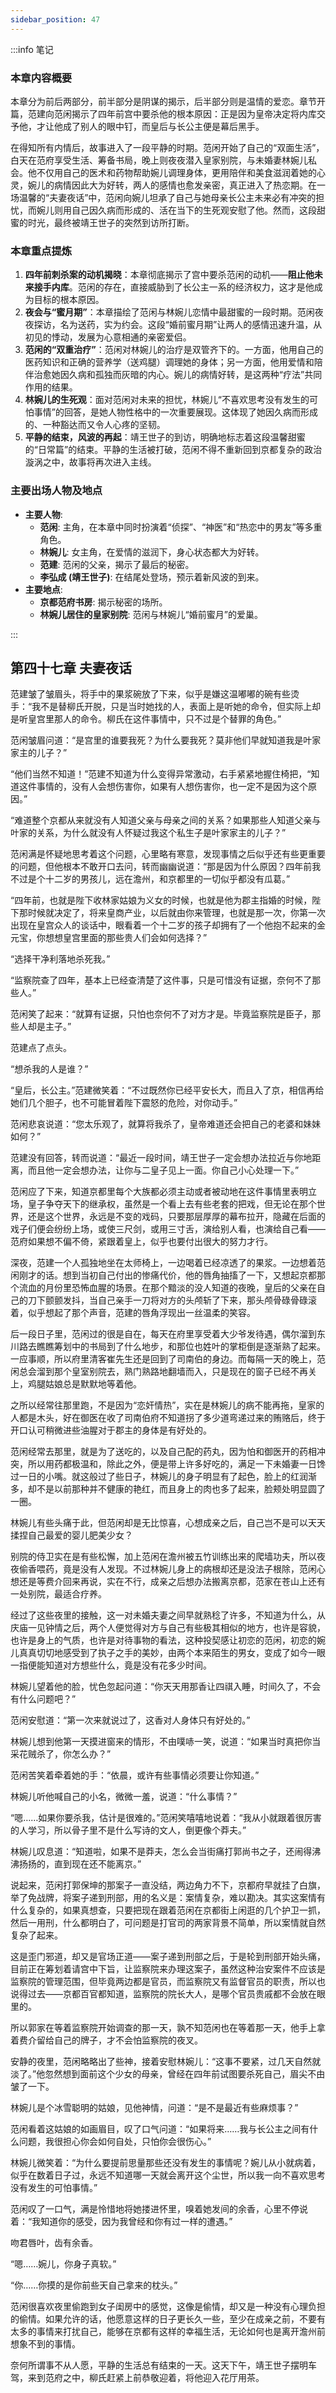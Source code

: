 ```yaml
---
sidebar_position: 47
---
```


:::info 笔记

### 本章内容概要

本章分为前后两部分，前半部分是阴谋的揭示，后半部分则是温情的爱恋。章节开篇，范建向范闲揭示了四年前宫中要杀他的根本原因：正是因为皇帝决定将内库交予他，才让他成了别人的眼中钉，而皇后与长公主便是幕后黑手。

在得知所有内情后，故事进入了一段平静的时期。范闲开始了自己的“双面生活”，白天在范府享受生活、筹备书局，晚上则夜夜潜入皇家别院，与未婚妻林婉儿私会。他不仅用自己的医术和药物帮助婉儿调理身体，更用陪伴和美食滋润着她的心灵，婉儿的病情因此大为好转，两人的感情也愈发亲密，真正进入了热恋期。在一场温馨的“夫妻夜话”中，范闲向婉儿坦承了自己与她母亲长公主未来必有冲突的担忧，而婉儿则用自己因久病而形成的、活在当下的生死观安慰了他。然而，这段甜蜜的时光，最终被靖王世子的突然到访所打断。

### 本章重点提炼

1.  **四年前刺杀案的动机揭晓**：本章彻底揭示了宫中要杀范闲的动机——**阻止他未来接手内库**。范闲的存在，直接威胁到了长公主一系的经济权力，这才是他成为目标的根本原因。
2.  **夜会与“蜜月期”**：本章描绘了范闲与林婉儿恋情中最甜蜜的一段时期。范闲夜夜探访，名为送药，实为约会。这段“婚前蜜月期”让两人的感情迅速升温，从初见的悸动，发展为心意相通的亲密爱侣。
3.  **范闲的“双重治疗”**：范闲对林婉儿的治疗是双管齐下的。一方面，他用自己的医药知识和正确的营养学（送鸡腿）调理她的身体；另一方面，他用爱情和陪伴治愈她因久病和孤独而灰暗的内心。婉儿的病情好转，是这两种“疗法”共同作用的结果。
4.  **林婉儿的生死观**：面对范闲对未来的担忧，林婉儿“不喜欢思考没有发生的可怕事情”的回答，是她人物性格中的一次重要展现。这体现了她因久病而形成的、一种豁达而又令人心疼的坚韧。
5.  **平静的结束，风波的再起**：靖王世子的到访，明确地标志着这段温馨甜蜜的“日常篇”的结束。平静的生活被打破，范闲不得不重新回到京都复杂的政治漩涡之中，故事将再次进入主线。

### 主要出场人物及地点

* **主要人物**:
    * **范闲**: 主角，在本章中同时扮演着“侦探”、“神医”和“热恋中的男友”等多重角色。
    * **林婉儿**: 女主角，在爱情的滋润下，身心状态都大为好转。
    * **范建**: 范闲的父亲，揭示了最后的秘密。
    * **李弘成 (靖王世子)**: 在结尾处登场，预示着新风波的到来。
* **主要地点**:
    * **京都范府书房**: 揭示秘密的场所。
    * **林婉儿居住的皇家别院**: 范闲与林婉儿“婚前蜜月”的爱巢。

:::


## 第四十七章 **夫妻夜话**

范建皱了皱眉头，将手中的果浆碗放了下来，似乎是嫌这温嘟嘟的碗有些烫手：“我不是替柳氏开脱，只是当时她找的人，表面上是听她的命令，但实际上却是听皇宫里那人的命令。柳氏在这件事情中，只不过是个替罪的角色。”

范闲皱眉问道：“是宫里的谁要我死？为什么要我死？莫非他们早就知道我是叶家家主的儿子？”

“他们当然不知道！”范建不知道为什么变得异常激动，右手紧紧地握住椅把，“知道这件事情的，没有人会想伤害你，如果有人想伤害你，也一定不是因为这个原因。”

“难道整个京都从来就没有人知道父亲与母亲之间的关系？如果那些人知道父亲与叶家的关系，为什么就没有人怀疑过我这个私生子是叶家家主的儿子？”

范闲满是怀疑地思考着这个问题，心里略有寒意，发现事情之后似乎还有些更重要的问题，但他根本不敢开口去问，转而幽幽说道：“那是因为什么原因？四年前我不过是个十二岁的男孩儿，远在澹州，和京都里的一切似乎都没有瓜葛。”

“四年前，也就是陛下收林家姑娘为义女的时候，也就是他为郡主指婚的时候，陛下那时候就决定了，将来皇商产业，以后就由你来管理，也就是那一次，你第一次出现在皇宫众人的谈话中，眼看着一个十二岁的孩子却拥有了一个他抱不起来的金元宝，你想想皇宫里面的那些贵人们会如何选择？”

“选择干净利落地杀死我。”

“监察院查了四年，基本上已经查清楚了这件事，只是可惜没有证据，奈何不了那些人。”

范闲笑了起来：“就算有证据，只怕也奈何不了对方才是。毕竟监察院是臣子，那些人却是主子。”

范建点了点头。

“想杀我的人是谁？”

“皇后，长公主。”范建微笑着：“不过既然你已经平安长大，而且入了京，相信再给她们几个胆子，也不可能冒着陛下震怒的危险，对你动手。”

范闲悲哀说道：“您太乐观了，就算将我杀了，皇帝难道还会把自己的老婆和妹妹如何？”

范建没有回答，转而说道：“最近一段时间，靖王世子一定会想办法拉近与你地距离，而且他一定会想办法，让你与二皇子见上一面。你自己小心处理一下。”

范闲应了下来，知道京都里每个大族都必须主动或者被动地在这件事情里表明立场，皇子争夺天下的继承权，虽然是一个看上去有些老套的把戏，但无论在那个世界，还是这个世界，永远是不变的戏码，只要那层厚厚的幕布拉开，隐藏在后面的戏子们便会纷纷上场，或使三尺剑，或用三寸舌，演给别人看，也演给自己看——范府如果想不偏不倚，紧跟着皇上，似乎也要付出很大的努力才行。

深夜，范建一个人孤独地坐在太师椅上，一边喝着已经凉透了的果浆。一边想着范闲刚才的话。想到当初自己付出的惨痛代价，他的唇角抽搐了一下，又想起京都那个流血的月份里恐怖血腥的场景。在那个黯淡的没人知道的夜晚，皇后的父亲在自己的刀下颤颤发抖，当自己亲手一刀将对方的头颅斩了下来，那头颅骨碌骨碌滚着，似乎想起了那个声音，范建的唇角浮现出一丝温柔的笑容。

后一段日子里，范闲过的很是自在，每天在府里享受着大少爷发待遇，偶尔溜到东川路去瞧瞧筹划中的书局到了什么地步，和那位也姓叶的掌柜倒是逐渐熟了起来。一应事顺，所以府里清客崔先生还是回到了司南伯的身边。而每隔一天的晚上，范闲总会溜到那个皇室别院去，熟门熟路地翻墙而入，只是现在的窗子已经不再关上，鸡腿姑娘总是默默地等着他。

之所以经常往那里跑，不是因为“恋奸情热”，实在是林婉儿的病不能再拖，皇家的人都是木头，好在御医在收了司南伯府不知道拐了多少道弯递过来的贿赂后，终于开口认可稍微进些油腥对于郡主的身体是有好处的。

范闲经常去那里，就是为了送吃的，以及自己配的药丸，因为怕和御医开的药相冲突，所以用药都极温和，除此之外，便是带上许多好吃的，满足一下未婚妻一日馋过一日的小嘴。就这般过了些日子，林婉儿的身子明显有了起色，脸上的红润渐多，却不是以前那种并不健康的艳红，而且身上的肉也多了起来，脸颊处明显圆了一圈。

林婉儿有些头痛于此，但范闲却是无比惊喜，心想成亲之后，自己岂不是可以天天揉捏自己最爱的婴儿肥美少女？

别院的侍卫实在是有些松懈，加上范闲在澹州被五竹训练出来的爬墙功夫，所以夜夜偷香喂药，竟是没有人发现。不过林婉儿身上的病根却还是没法子根除，范闲心想还是等费介回来再说，实在不行，成亲之后想办法搬离京都，范家在苍山上还有一处别院，最适合疗养。

经过了这些夜里的接触，这一对未婚夫妻之间早就熟稔了许多，不知道为什么，从庆庙一见钟情之后，两个人便觉得对方与自己有些极其相似的地方，也许是容貌，也许是身上的气质，也许是对待事物的看法，这种投契感让初恋的范闲，初恋的婉儿真真切切地感受到了执子之手的美妙，由两个本来陌生的男女，变成了如今一眼一指便能知道对方想些什么，竟是没有花多少时间。

林婉儿望着他的脸，忧色忽起问道：“你天天用那香让四祺入睡，时间久了，不会有什么问题吧？”

范闲安慰道：“第一次来就说过了，这香对人身体只有好处的。”

林婉儿想到他第一天摸进窗来的情形，不由噗哧一笑，说道：“如果当时真把你当采花贼杀了，你怎么办？”

范闲苦笑着牵着她的手：“依晨，或许有些事情必须要让你知道。”

林婉儿听他喊自己的小名，微微一羞，说道：“什么事情？”

“嗯……如果你要杀我，估计是很难的。”范闲笑嘻嘻地说着：“我从小就跟着很厉害的人学习，所以骨子里不是什么写诗的文人，倒更像个莽夫。”

林婉儿叹息道：“知道啦，如果不是莽夫，怎么会当街痛打郭尚书之子，还闹得沸沸扬扬的，直到现在还不能离京。”

说起来，范闲打郭保坤的那案子一直没结，两边角力不下，京都府早就挂了白旗，举了免战牌，将案子递到刑部，用的名义是：案情复杂，难以勘决。其实这案情有什么复杂的，如果真想查，只要把现在跟着范闲在京都街上闲逛的几个护卫一抓，然后一用刑，什么都明白了，可问题是打官司的两家背景不简单，所以案情就自然复杂了起来。

这是歪门邪道，却又是官场正道——案子递到刑部之后，于是轮到刑部开始头痛，目前正在筹划着请宫中下旨，让监察院来办理这案子，虽然这种治安案件不应该是监察院的管理范围，但毕竟两边都是官员，而监察院又有监督官员的职责，所以也说得过去——京都百官都知道，监察院的院长大人，是哪个官员贵戚都不会放在眼里的。

所以郭家在等着监察院开始调查的那一天，孰不知范闲也在等着那一天，他手上拿着费介留给自己的牌子，才不会怕监察院的夜叉。

安静的夜里，范闲略略出了些神，接着安慰林婉儿：“这事不要紧，过几天自然就淡了。”他忽然想到面前这个少女的母亲，曾经在四年前试图要杀死自己，眉尖不由皱了一下。

林婉儿是个冰雪聪明的姑娘，见他神情，问道：“是不是最近有些麻烦事？”

范闲看着这姑娘的如画眉目，叹了口气问道：“如果将来……我与长公主之间有什么问题，我很担心你会如何自处，只怕你会很伤心。”

林婉儿微笑着：“为什么要提前思量那些还没有发生的事情呢？婉儿从小就病着，似乎在数着日子过，永远不知道哪一天就会离开这个尘世，所以我一向不喜欢思考没有发生的可怕事情。”

范闲叹了一口气，满是怜惜地将她搂进怀里，嗅着她发间的余香，心里不停说着：“我知道你的感受，因为我曾经和你有过一样的遭遇。”

吻君唇叶，齿有余香。

“嗯……婉儿，你身子真软。”

“你……你摸的是你前些天自己拿来的枕头。”

范闲很喜欢夜里偷跑到女子闺房中的感觉，这像是偷情，却又是一种没有心理负担的偷情。如果允许的话，他愿意这样的日子更长久一些，至少在成亲之前，不要有太多的事情来打扰自己，能够在京都有这样的幸福生活，无论如何也是离开澹州前想象不到的事情。

奈何所谓事不从人愿，平静的生活总有结束的一天。这天下午，靖王世子摆明车驾，来到范府之中，柳氏赶紧上前恭敬迎着，将他迎入花厅用茶。

